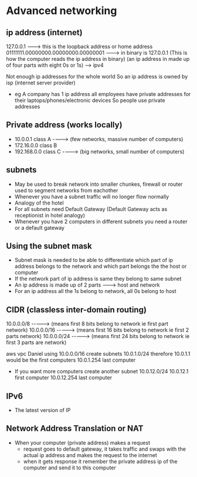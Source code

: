 # Advanced networking

## ip address (internet)
127.0.0.1 ---> this is the loopback address or home address
01111111.00000000.00000000.00000001 ---> in binary is 127.0.0.1 (This is how the computer reads the ip address in binary)
(an ip address in made up of four parts with eight 0s or 1s) --> ipv4

Not enough ip addresses for the whole world
So an ip address is owned by isp (internet server provider)
  - eg A company has 1 ip address all employees have private addresses for their laptops/phones/electronic devices
So people use private addresses

## Private address (works locally)
- 10.0.0.1 class A           ----> (few networks, massive number of computers)
- 172.16.0.0 class B
- 192.168.0.0 class C       ----> (big networks, small number of computers)

## subnets
- May be used to break network into smaller chunkes, firewall or router used to segment networks from eachother
- Whenever you have a subnet traffic will no longer flow normally
- Analogy of the hotel
- For all subnets need Default Gateway (Default Gateway acts as receptionist in hotel analogy)
- Whenever you have 2 computers in different subnets you need a router or a default gateway

## Using the subnet mask
- Subnet mask is needed to be able to differentiate which part of ip address belongs to the network and which part belongs the the host or computer
- If the network part of ip address is same they belong to same subnet
- An ip address is made up of 2 parts ---> host and network
- For an ip address all the 1s belong to network, all 0s belong to host

## CIDR (classless inter-domain routing)
10.0.0.0/8        -----> (means first 8 bits belong to network ie first part network)
10.0.0.0/16       -----> (means first 16 bits belong to network ie first 2 parts network)
10.0.0.0/24       -----> (means first 24 bits belong to network ie first 3 parts are network)

aws vpc Daniel using 10.0.0.0/16 create subnets
10.0.1.0/24
therefore 10.0.1.1 would be the first computers
10.0.1.254 last computer

- If you want more computers create another subnet
10.0.12.0/24
10.0.12.1 first computer
10.0.12.254 last computer

## IPv6
- The latest version of IP

## Network Address Translation or NAT
- When your computer (private address) makes a request
  - request goes to default gateway, it takes traffic and swaps with the actual ip address and makes the request to the internet
  - when it gets response it remember the private address ip of the computer and send it to this computer
